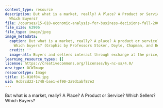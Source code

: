 ```yaml
---
content_type: resource
description: But what is a market, really? A Place? A Product or Service? Which Sellers?
  Which Buyers?
file: /courses/15-010-economic-analysis-for-business-decisions-fall-2004/9cb7cd221748bae1ef902a9d1abf87e3_15-010f04.jpg
file_size: 62906
file_type: image/jpeg
image_metadata:
  caption: But what is a market, really? A place? A product or service? Which sellers?
    Which buyers? (Graphic by Professors Stoker, Doyle, Chapman, and Berndt.)
  credit: ''
  image-alt: Buyers and sellers interact through exchange at the price/terms of trade.
learning_resource_types: []
license: https://creativecommons.org/licenses/by-nc-sa/4.0/
ocw_type: OCWImage
resourcetype: Image
title: 15-010f04.jpg
uid: 9cb7cd22-1748-bae1-ef90-2a9d1abf87e3
---
```

But what is a market, really? A Place? A Product or Service? Which Sellers? Which Buyers?